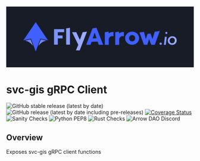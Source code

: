![Arrow Banner](https://github.com/Arrow-air/tf-github/raw/main/src/templates/doc-banner-services.png)

# svc-gis gRPC Client

![GitHub stable release (latest by date)](https://img.shields.io/github/v/release/Arrow-air/svc-gis?sort=semver&color=green) ![GitHub release (latest by date including pre-releases)](https://img.shields.io/github/v/release/Arrow-air/svc-gis?include_prereleases) [![Coverage Status](https://coveralls.io/repos/github/Arrow-air/svc-gis/badge.svg?branch=develop)](https://coveralls.io/github/Arrow-air/svc-gis)
![Sanity Checks](https://github.com/arrow-air/svc-gis/actions/workflows/sanity_checks.yml/badge.svg?branch=develop) ![Python PEP8](https://github.com/arrow-air/svc-gis/actions/workflows/python_ci.yml/badge.svg?branch=develop) ![Rust Checks](https://github.com/arrow-air/svc-gis/actions/workflows/rust_ci.yml/badge.svg?branch=develop) 
![Arrow DAO Discord](https://img.shields.io/discord/853833144037277726?style=plastic)

## Overview

Exposes svc-gis gRPC client functions
